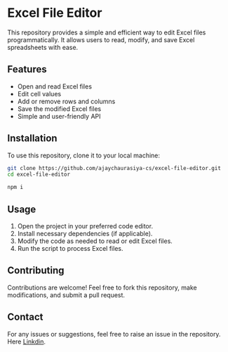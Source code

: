 # Excel File Editor

This repository provides a simple and efficient way to edit Excel files programmatically. It allows users to read, modify, and save Excel spreadsheets with ease.

## Features
- Open and read Excel files
- Edit cell values
- Add or remove rows and columns
- Save the modified Excel files
- Simple and user-friendly API

## Installation
To use this repository, clone it to your local machine:

```sh
git clone https://github.com/ajaychaurasiya-cs/excel-file-editor.git
cd excel-file-editor
```
```sh
npm i
```
## Usage
1. Open the project in your preferred code editor.
2. Install necessary dependencies (if applicable).
3. Modify the code as needed to read or edit Excel files.
4. Run the script to process Excel files.

## Contributing
Contributions are welcome! Feel free to fork this repository, make modifications, and submit a pull request.

## Contact
For any issues or suggestions, feel free to raise an issue in the repository.
Here [Linkdin](https://www.linkedin.com/in/ajaychaurasiya-cs/).


